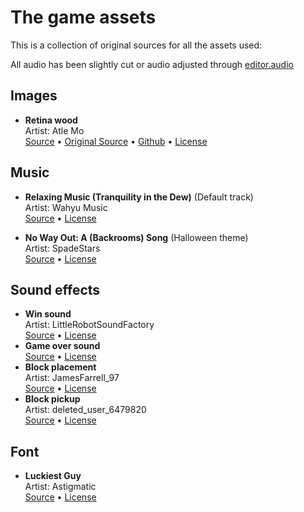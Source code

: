 # The game assets

This is a collection of original sources for all the assets used:

All audio has been slightly cut or audio adjusted through [editor.audio](https://editor.audio)

## Images

- **Retina wood**  
  Artist: Atle Mo  
  [Source](https://www.transparenttextures.com/retina-wood.html) &bull; [Original Source](https://www.toptal.com/designers/subtlepatterns/retina-wood/) &bull; [Github](https://github.com/atlemo/SubtlePatterns) &bull; [License](https://creativecommons.org/licenses/by-sa/3.0/)

## Music

- **Relaxing Music (Tranquility in the Dew)** (Default track)  
  Artist: Wahyu Music  
  [Source](https://pixabay.com/music/smooth-jazz-relaxing-music-tranquility-in-the-dew-241470/) • [License](https://pixabay.com/service/license-summary/)

- **No Way Out: A (Backrooms) Song** (Halloween theme)  
  Artist: SpadeStars  
  [Source](https://pixabay.com/music/beats-no-way-out-a-backrooms-song-123220/) • [License](https://pixabay.com/service/license-summary/)

## Sound effects

- **Win sound**  
  Artist: LittleRobotSoundFactory  
  [Source](https://freesound.org/people/LittleRobotSoundFactory/sounds/274181/) &bull;
  [License](https://creativecommons.org/licenses/by/4.0/)
- **Game over sound**  
  [Source](https://mixkit.co/free-sound-effects/game-over/) &bull;
  [License](https://mixkit.co/license/#sfxFree)
- **Block placement**  
  Artist: JamesFarrell_97  
  [Source](https://freesound.org/people/JamesFarrell_97/sounds/566254/) &bull;
  [License](https://creativecommons.org/licenses/by-nc/3.0/)
- **Block pickup**  
  Artist: deleted_user_6479820  
  [Source](https://freesound.org/people/deleted_user_6479820/sounds/390388/) &bull;
  [License](https://creativecommons.org/licenses/by-nc/3.0/)

## Font

- **Luckiest Guy**  
  Artist: Astigmatic  
  [Source](https://fonts.google.com/specimen/Luckiest+Guy?preview.text=Block%20Sort) &bull; [License](https://www.apache.org/licenses/LICENSE-2.0)
